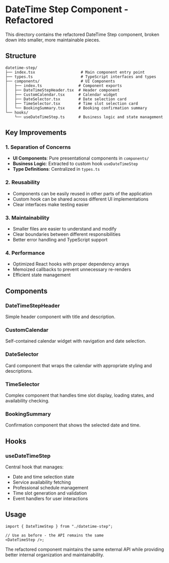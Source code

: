 # DateTime Step Component - Refactored

This directory contains the refactored DateTime Step component, broken down into smaller, more maintainable pieces.

## Structure

```
datetime-step/
├── index.tsx                    # Main component entry point
├── types.ts                     # TypeScript interfaces and types
├── components/                  # UI Components
│   ├── index.ts                # Component exports
│   ├── DateTimeStepHeader.tsx  # Header component
│   ├── CustomCalendar.tsx      # Calendar widget
│   ├── DateSelector.tsx        # Date selection card
│   ├── TimeSelector.tsx        # Time slot selection card
│   └── BookingSummary.tsx      # Booking confirmation summary
└── hooks/
    └── useDateTimeStep.ts      # Business logic and state management
```

## Key Improvements

### 1. **Separation of Concerns**

- **UI Components**: Pure presentational components in `components/`
- **Business Logic**: Extracted to custom hook `useDateTimeStep`
- **Type Definitions**: Centralized in `types.ts`

### 2. **Reusability**

- Components can be easily reused in other parts of the application
- Custom hook can be shared across different UI implementations
- Clear interfaces make testing easier

### 3. **Maintainability**

- Smaller files are easier to understand and modify
- Clear boundaries between different responsibilities
- Better error handling and TypeScript support

### 4. **Performance**

- Optimized React hooks with proper dependency arrays
- Memoized callbacks to prevent unnecessary re-renders
- Efficient state management

## Components

### DateTimeStepHeader

Simple header component with title and description.

### CustomCalendar

Self-contained calendar widget with navigation and date selection.

### DateSelector

Card component that wraps the calendar with appropriate styling and descriptions.

### TimeSelector

Complex component that handles time slot display, loading states, and availability checking.

### BookingSummary

Confirmation component that shows the selected date and time.

## Hooks

### useDateTimeStep

Central hook that manages:

- Date and time selection state
- Service availability fetching
- Professional schedule management
- Time slot generation and validation
- Event handlers for user interactions

## Usage

```tsx
import { DateTimeStep } from "./datetime-step";

// Use as before - the API remains the same
<DateTimeStep />;
```

The refactored component maintains the same external API while providing better internal organization and maintainability.
